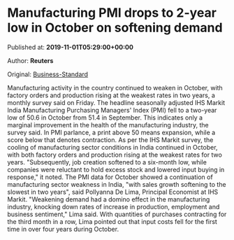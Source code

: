 
# Manufacturing PMI drops to 2-year low in October on softening demand

Published at: **2019-11-01T05:29:00+00:00**

Author: **Reuters**

Original: [Business-Standard](https://www.business-standard.com/article/economy-policy/manufacturing-pmi-drops-to-2-year-low-in-october-on-softening-demand-119110100289_1.html)

Manufacturing activity in the country continued to weaken in October, with factory orders and production rising at the weakest rates in two years, a monthly survey said on Friday.
The headline seasonally adjusted IHS Markit India Manufacturing Purchasing Managers' Index (PMI) fell to a two-year low of 50.6 in October from 51.4 in September.
This indicates only a marginal improvement in the health of the manufacturing industry, the survey said.
In PMI parlance, a print above 50 means expansion, while a score below that denotes contraction.
As per the IHS Markit survey, the cooling of manufacturing sector conditions in India continued in October, with both factory orders and production rising at the weakest rates for two years.
"Subsequently, job creation softened to a six-month low, while companies were reluctant to hold excess stock and lowered input buying in response," it noted.
The PMI data for October showed a continuation of manufacturing sector weakness in India, "with sales growth softening to the slowest in two years", said Pollyanna De Lima, Principal Economist at IHS Markit.
"Weakening demand had a domino effect in the manufacturing industry, knocking down rates of increase in production, employment and business sentiment," Lima said.
With quantities of purchases contracting for the third month in a row, Lima pointed out that input costs fell for the first time in over four years during October.
